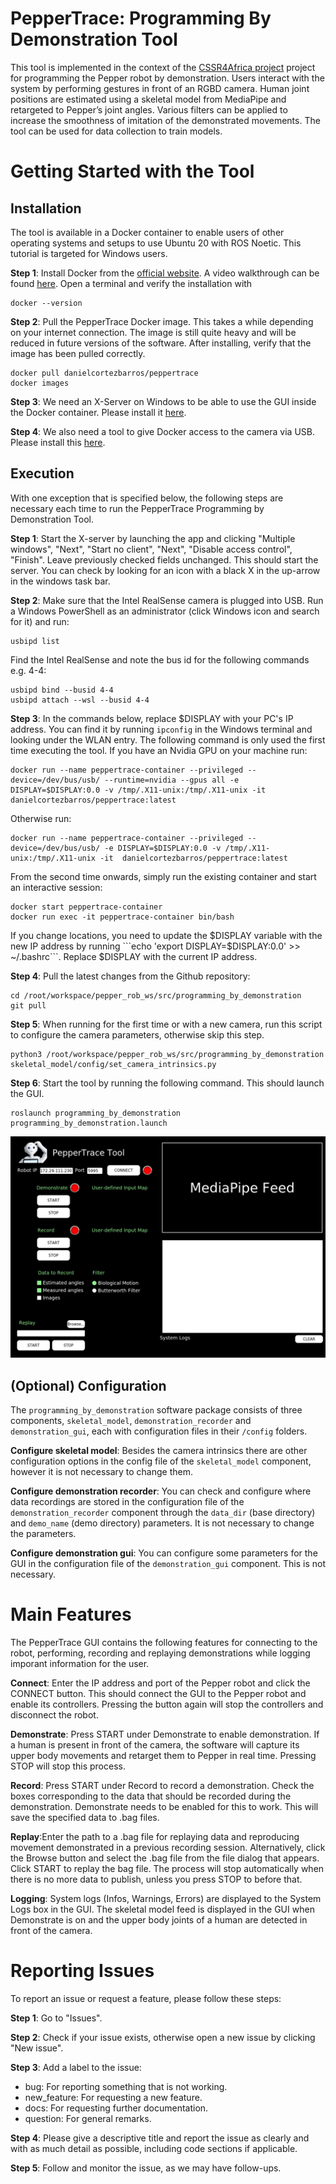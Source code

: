 # PepperTrace: Programming By Demonstration Tool

This tool is implemented in the context of the [CSSR4Africa project](https://cssr4africa.github.io/) project for programming the Pepper robot by demonstration. Users interact with the system by performing gestures in front of an RGBD camera. Human joint positions are estimated using a skeletal model from MediaPipe and retargeted to Pepper’s joint angles.
Various filters can be applied to increase the smoothness of imitation of the demonstrated movements. The tool can be used for data collection to train models.

# Getting Started with the Tool

## Installation

The tool is available in a Docker container to enable users of other
operating systems and setups to use Ubuntu 20 with ROS Noetic. This
tutorial is targeted for Windows users.



**Step 1**: Install Docker from the [official
    website](https://docs.docker.com/desktop/setup/install/windows-install/).
    A video walkthrough can be found
    [here](https://www.youtube.com/watch?v=WDEdRmTCSs8). Open a terminal
    and verify the installation with


    docker --version


**Step 2**: Pull the PepperTrace Docker image. This takes a while depending on
    your internet connection. The image is still quite heavy and will be
    reduced in future versions of the software. After installing, verify
    that the image has been pulled correctly.

   
    docker pull danielcortezbarros/peppertrace
    docker images


**Step 3**: We need an X-Server on Windows to be able to use the GUI inside the
    Docker container. Please install it
    [here](https://sourceforge.net/projects/vcxsrv/).

**Step 4**: We also need a tool to give Docker access to the camera via USB.
    Please install this
    [here](https://github.com/dorssel/usbipd-win/releases/tag/v4.3.0).

## Execution

With one exception that is specified below, the following steps are
necessary each time to run the PepperTrace Programming by Demonstration
Tool. 

**Step 1**: Start the X-server by launching the app and clicking "Multiple
    windows\", "Next\", "Start no client\", "Next\", "Disable access
    control\", "Finish\". Leave previously checked fields unchanged.
    This should start the server. You can check by looking for an icon
    with a black X in the up-arrow in the windows task bar.

**Step 2**: Make sure that the Intel RealSense camera is plugged into USB. Run a Windows PowerShell as an administrator (click Windows icon and search for it) and run:

    usbipd list

Find the Intel RealSense and note the bus id for the following
    commands e.g. 4-4:

    usbipd bind --busid 4-4
    usbipd attach --wsl --busid 4-4

**Step 3**:  In the commands below, replace \$DISPLAY with your PC's IP address. You can find it by running ```ipconfig``` in the Windows terminal and looking under the WLAN entry.
    The following command is only used the first time executing the
    tool. If you have an Nvidia GPU on your machine run:

    docker run --name peppertrace-container --privileged --device=/dev/bus/usb/ --runtime=nvidia --gpus all -e DISPLAY=$DISPLAY:0.0 -v /tmp/.X11-unix:/tmp/.X11-unix -it danielcortezbarros/peppertrace:latest

Otherwise run:

    docker run --name peppertrace-container --privileged --device=/dev/bus/usb/ -e DISPLAY=$DISPLAY:0.0 -v /tmp/.X11-unix:/tmp/.X11-unix -it  danielcortezbarros/peppertrace:latest

From the second time onwards, simply run the existing container and start an interactive session:

    docker start peppertrace-container
    docker run exec -it peppertrace-container bin/bash

If you change locations, you need to update the $DISPLAY variable with the new IP address by running ```echo 'export DISPLAY=$DISPLAY:0.0' >> ~/.bashrc```. Replace $DISPLAY with the current IP address. 


**Step 4**: Pull the latest changes from the Github repository:

    cd /root/workspace/pepper_rob_ws/src/programming_by_demonstration 
    git pull


**Step 5**: When running for the first time or with a new camera, run this
    script to configure the camera parameters, otherwise skip this step.

    python3 /root/workspace/pepper_rob_ws/src/programming_by_demonstration skeletal_model/config/set_camera_intrinsics.py

**Step 6**: Start the tool by running the following command. This should launch
    the GUI.

    roslaunch programming_by_demonstration programming_by_demonstration.launch


![PepperTrace GUI](peppertrace_gui.png "Graphical User Interface for the PepperTrace Tool")


## (Optional) Configuration

The `programming_by_demonstration` software package consists of three
components, `skeletal_model`, `demonstration_recorder` and
`demonstration_gui`, each with configuration files in their `/config`
folders.

**Configure skeletal model**: Besides the camera intrinsics there are other configuration options
    in the config file of the `skeletal_model` component, however it is
    not necessary to change them.

**Configure demonstration recorder**: You can check and configure where data recordings are stored in the
    configuration file of the `demonstration_recorder` component through
    the `data_dir` (base directory) and `demo_name` (demo directory)
    parameters. It is not necessary to change the parameters.

**Configure demonstration gui**: You can configure some parameters for the GUI in the configuration
    file of the `demonstration_gui` component. This is not necessary.

# Main Features

The PepperTrace GUI contains the following features for connecting to
the robot, performing, recording and replaying demonstrations while
logging imporant information for the user. 

**Connect**: Enter the IP address and port of the Pepper robot and click the
    CONNECT button. This should connect the GUI to the Pepper robot and
    enable its controllers. Pressing the button again will stop the
    controllers and disconnect the robot.

**Demonstrate**: Press START under Demonstrate to enable demonstration. If a human is
    present in front of the camera, the software will capture its upper
    body movements and retarget them to Pepper in real time. Pressing
    STOP will stop this process.

**Record**: Press START under Record to record a demonstration. Check the boxes
    corresponding to the data that should be recorded during the
    demonstration. Demonstrate needs to be enabled for this to work.
    This will save the specified data to .bag files.

**Replay**:Enter the path to a .bag file for replaying data and reproducing
    movement demonstrated in a previous recording session.
    Alternatively, click the Browse button and select the .bag file from
    the file dialog that appears. Click START to replay the bag file.
    The process will stop automatically when there is no more data to
    publish, unless you press STOP to before that.

**Logging**: System logs (Infos, Warnings, Errors) are displayed to the System
    Logs box in the GUI. The skeletal model feed is displayed in the GUI
    when Demonstrate is on and the upper body joints of a human are
    detected in front of the camera.



# Reporting Issues 

To report an issue or request a feature, please follow these steps:

**Step 1**: Go to "Issues\".

**Step 2**: Check if your issue exists, otherwise open a new issue by clicking
    "New issue\".

**Step 3**: Add a label to the issue:
- bug: For reporting something that is not working.
- new_feature: For requesting a new feature.
- docs: For requesting further documentation.
- question: For general remarks.

**Step 4**: Please give a descriptive title and report the issue as clearly and with as much detail as possible, including code sections if applicable.

**Step 5**: Follow and monitor the issue, as we may have follow-ups.


